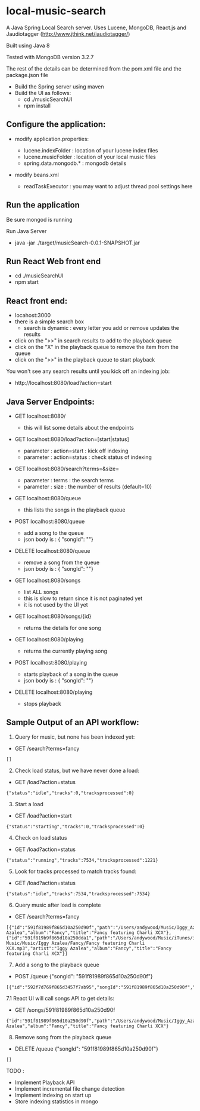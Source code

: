 # local-music-search

A Java Spring Local Search server.
Uses Lucene, MongoDB, React.js 
and Jaudiotagger (http://www.jthink.net/jaudiotagger/)

Built using Java 8

Tested with MongoDB version 3.2.7

The rest of the details can be determined from the pom.xml file
and the package.json file

* Build the Spring server using maven
* Build the UI as follows:
  * cd ./musicSearchUI
  * npm install

## Configure the application:
* modify application.properties:
  * lucene.indexFolder : location of your lucene index files
  * lucene.musicFolder : location of your local music files
  * spring.data.mongodb.* : mongodb details

* modify beans.xml
  * readTaskExecutor : you may want to adjust thread pool settings here

## Run the application

Be sure mongod is running

Run Java Server
* java -jar ./target/musicSearch-0.0.1-SNAPSHOT.jar

## Run React Web front end
* cd ./musicSearchUI
* npm start

## React front end:
* locahost:3000
* there is a simple search box
  * search is dynamic : every letter you add or remove updates the results
* click on the ">>" in search results to add to the playback queue
* click on the "X" in the playback queue to remove the item from the queue
* click on the ">>" in the playback queue to start playback

You won't see any search results until you kick off an indexing job:
* http://localhost:8080/load?action=start

## Java Server Endpoints:
* GET localhost:8080/
  * this will list some details about the endpoints

* GET localhost:8080/load?action=[start|status]
  * parameter : action=start : kick off indexing
  * parameter : action=status : check status of indexing

* GET localhost:8080/search?terms=<terms>&size=<size>
  * parameter : terms : the search terms
  * parameter : size : the number of results (default=10)

* GET localhost:8080/queue
  * this lists the songs in the playback queue

* POST localhost:8080/queue
  * add a song to the queue
  * json body is : { "songId": "<song id>"}

* DELETE localhost:8080/queue
  * remove a song from the queue
  * json body is : { "songId": "<song id>"}

* GET localhost:8080/songs
  * list ALL songs
  * this is slow to return since it is not paginated yet
  * it is not used by the UI yet

* GET localhost:8080/songs/{id}
  * returns the details for one song 

* GET localhost:8080/playing
  * returns the currently playing song

* POST localhost:8080/playing
  * starts playback of a song in the queue
  * json body is : { "songId": "<song id>"}

* DELETE localhost:8080/playing
  * stops playback

## Sample Output of an API workflow:
1. Query for music, but none has been indexed yet:
* GET /search?terms=fancy
```
[]
```

2. Check load status, but we have never done a load:
* GET /load?action=status
```
{"status":"idle","tracks":0,"tracksprocessed":0}
```

3. Start a load
* GET /load?action=start
```
{"status":"starting","tracks":0,"tracksprocessed":0}
``` 

4. Check on load status
* GET /load?action=status
```
{"status":"running","tracks":7534,"tracksprocessed":1221}
```

5. Look for tracks processed to match tracks found:
* GET /load?action=status
```
{"status":"idle","tracks":7534,"tracksprocessed":7534}
```

6. Query music after load is complete
* GET /search?terms=fancy
```
[{"id":"591f81989f865d10a250d90f","path":"/Users/andywood/Music/Iggy_Azalea_Fancy_featuring_Charli_XCX.mp3","artist":"Iggy Azalea","album":"Fancy","title":"Fancy featuring Charli XCX"},{"id":"591f819b9f865d10a250dda1","path":"/Users/andywood/Music/iTunes/iTunes Music/Music/Iggy Azalea/Fancy/Fancy featuring Charli XCX.mp3","artist":"Iggy Azalea","album":"Fancy","title":"Fancy featuring Charli XCX"}]
```

7. Add a song to the playback queue
* POST /queue {"songId": "591f81989f865d10a250d90f"}
```
[{"id":"592f7d769f865d3457f7ab95","songId":"591f81989f865d10a250d90f","sequence":7}]
```

7.1 React UI will call songs API to get details:
* GET /songs/591f81989f865d10a250d90f
```
{"id":"591f81989f865d10a250d90f","path":"/Users/andywood/Music/Iggy_Azalea_Fancy_featuring_Charli_XCX.mp3","artist":"Iggy Azalea","album":"Fancy","title":"Fancy featuring Charli XCX"}
```

8. Remove song from the playback queue
* DELETE /queue {"songId": "591f81989f865d10a250d90f"}
```
[]
```

TODO : 
* Implement Playback API
* Implement incremental file change detection
* Implement indexing on start up
* Store indexing statistics in mongo

